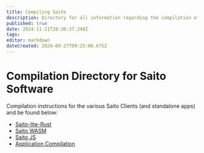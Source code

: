 ```yaml
---
title: Compiling Saito
description: Directory for all information regarding the compilation of Saito Software
published: true
date: 2024-11-21T20:30:37.248Z
tags: 
editor: markdown
dateCreated: 2024-09-27T09:25:06.675Z
---
```


# Compilation Directory for Saito Software

Compilation instructions for the various Saito Clients (and standalone apps) and be found below:

- [Saito-lite-Rust](/tech/compile/saito-lite-rust)
- [Saito WASM](/tech/compile/saito-wasm)
- [Saito JS](/tech/compile/saito-js)
- [Application Compilation](/tech/compile/applications)